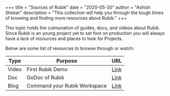 +++
title = "Sources of Rubik"
date = "2020-05-30"
author = "Ashish Shekar"
description = "This collection will help you through the tough times of knowing and finding more resources about Rubik."
+++

This topic holds the culmunation of guides, docs, and videos about Rubik. Since Rubik is an young project yet
to set foot on production you will always have a lack of resources and places to look for Projects.

Below are some list of resources to browse through or watch:

| Type | Purpose | URL |
|-----------|-----|-------|
| Video | First Rubik Demo |[Link](https://youtu.be/bUx066QTwfE) |
| Doc | GoDoc of Rubik | [Link](https://pkg.go.dev/github.com/rubikorg/rubik?tab=doc) |
| Blog | Command your Rubik Workspace | [Link](/blog/rubik-commands)
